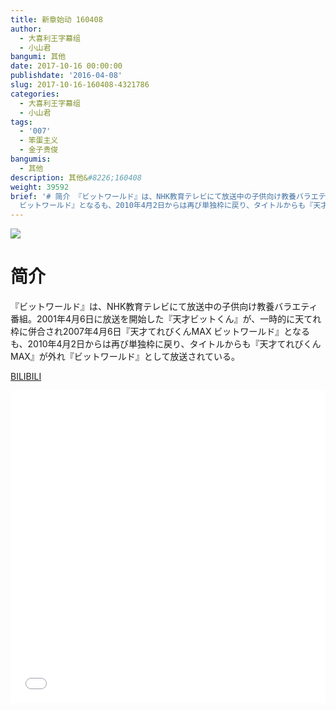 ```yaml
---
title: 新章始动 160408
author:
  - 大喜利王字幕组
  - 小山君
bangumi: 其他
date: 2017-10-16 00:00:00
publishdate: '2016-04-08'
slug: 2017-10-16-160408-4321786
categories:
  - 大喜利王字幕组
  - 小山君
tags:
  - '007'
  - 笨蛋主义
  - 金子贵俊
bangumis:
  - 其他
description: 其他&#8226;160408
weight: 39592
brief: '# 简介 『ビットワールド』は、NHK教育テレビにて放送中の子供向け教養バラエティ番組。2001年4月6日に放送を開始した『天才ビットくん』が、一時的に天てれ枠に併合され2007年4月6日『天才てれびくんMAX
  ビットワールド』となるも、2010年4月2日からは再び単独枠に戻り、タイトルからも『天才てれびくんMAX』が外れ『ビットワールド』として放送されている。'
---
```


![](https://i.imgur.com/mbaHUPS.jpg)

# 简介  
 『ビットワールド』は、NHK教育テレビにて放送中の子供向け教養バラエティ番組。2001年4月6日に放送を開始した『天才ビットくん』が、一時的に天てれ枠に併合され2007年4月6日『天才てれびくんMAX ビットワールド』となるも、2010年4月2日からは再び単独枠に戻り、タイトルからも『天才てれびくんMAX』が外れ『ビットワールド』として放送されている。


  [BILIBILI](https://www.bilibili.com/video/av4321786/)


<div class="vcontainer">  <iframe class='video' src="//www.bilibili.com/blackboard/player.html?aid=4321786" width="100%" height="500" frameborder="0" allowfullscreen="allowfullscreen"></iframe></div>
